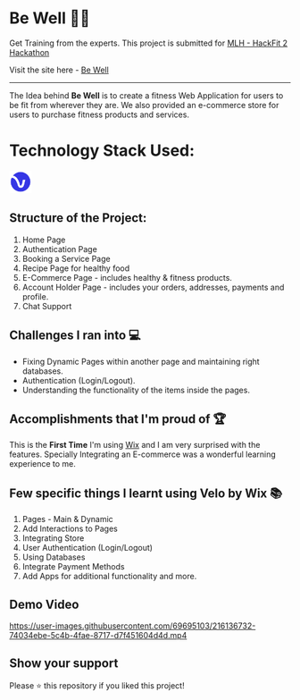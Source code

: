 # Be Well 🤸‍♂️
Get Training from the experts.
This project is submitted for [MLH - HackFit 2 Hackathon](https://hackfit-2.devpost.com/)

Visit the site here - [Be Well](https://gamesahamed354.wixsite.com/bewell)

-----

The Idea behind **Be Well** is to create a fitness Web Application for users to be fit from wherever they are. We also provided an e-commerce store for users to purchase fitness products and services.

# Technology Stack Used:
<a href="#" target="_blank" rel="noreferrer"> <img src="https://raw.githubusercontent.com/ahamedbasha-n/be_well/main/images/velo.png" alt="html5" width="40" height="40"/> </a>

## Structure of the Project:

1. Home Page
2. Authentication Page
3. Booking a Service Page
4. Recipe Page for healthy food
5. E-Commerce Page - includes healthy & fitness products.
6. Account Holder Page - includes your orders, addresses, payments and profile.
7. Chat Support

## Challenges I ran into 💻
- Fixing Dynamic Pages within another page and maintaining right databases.
- Authentication (Login/Logout).
- Understanding the functionality of the items inside the pages.

## Accomplishments that I'm proud of 🏆
This is the **First Time** I'm using [Wix](https://www.wix.com/velo) and I am very surprised with the features. Specially Integrating an E-commerce was a wonderful learning experience to me.

## Few specific things I learnt using Velo by Wix 📚
1. Pages - Main & Dynamic
2. Add Interactions to Pages
3. Integrating Store
4. User Authentication (Login/Logout)
5. Using Databases
6. Integrate Payment Methods
7. Add Apps for additional functionality and more.

## Demo Video

https://user-images.githubusercontent.com/69695103/216136732-74034ebe-5c4b-4fae-8717-d7f451604d4d.mp4

## Show your support

Please ⭐️ this repository if you liked this project!
